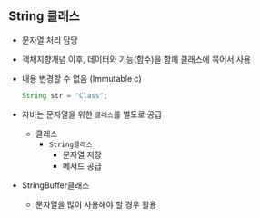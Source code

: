 ## String 클래스

* 문자열 처리 담당

* 객체지향개념 이후, 데이터와 기능(함수)을 함께 클래스에 묶어서 사용

* 내용 변경할 수 없음 (Immutable c)

  ```java
  String str = "Class";
  ```


* 자바는 문자열을 위한 `클래스`를 별도로 공급
  * 클래스
    * `String클래스`
      * 문자열 저장
      * 메서드 공급 



* StringBuffer클래스
  * 문자열을 많이 사용해야 할 경우 활용